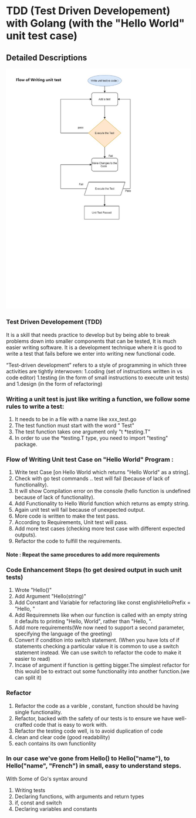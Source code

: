 # TDD (Test Driven Developement) with Golang (with the "Hello World" unit test case)

## Detailed Descriptions
![Unit Test Flow - Visual](images/UnitTestFlow.jpg)


### Test Driven Developement (TDD) 

It is a skill that needs practice to develop but by being able to break problems down into 
smaller components  that can be tested, It is much easier writing software.
It is a development technique where it is good to write a test that fails before we enter into writing new functional code.

“Test-driven development” refers to a style of programming in which three activities are tightly interwoven: 
1.coding (set of instructions written in vs code editor)
1.testing (in the form of small instructions to execute unit tests) and 
1.design (in the form of refactoring)


### Writing a unit test is just like writing a function, we follow some rules to write a test:

1. It needs to be in a file with a name like xxx_test.go
1. The test function must start with the word " Test"
1. The test function takes one argument only "t *testing.T" 
1. In order to use the *testing.T type, you need to import "testing" package.



### Flow of Writing Unit test Case on "Hello World" Program : 

1. Write test Case [on Hello World which returns "Hello World" as a string].
1. Check with go test commands .. test will fail (because of lack of functionality).
1. It will show Compilation error on the console (hello function is undefined because of lack of functionality).
1. Add Functionality to Hello World function which returns as empty string. 
1. Again unit test will fail because of unexpected output.
1. More code is written to make the test pass.
1. According to Requirements, Unit test will pass.
1. Add more test cases (checking more test case with different expected outputs).
1. Refactor the code to fulfill the requirements.

#### Note : Repeat the same procedures to add more requirements

### Code Enhancement Steps (to get desired output in such unit tests)

1. Wrote "Hello()"
1. Add Argument "Hello(string)"
1. Add Constant and Variable for refactoring like const englishHelloPrefix = "Hello, "
1. Add Requiremnets like when our function is called with an empty string it defaults to printing "Hello, World", rather than "Hello, ".
1. Add more requirements(We now need to support a second parameter, specifying the language of the greeting)
1. Convert if condition into switch statement.
      (When you have lots of if statements checking a particular value it is common to use a switch statement instead. We can use switch to refactor the code to make it easier to read)
1. Incase of argument if function is getting bigger.The simplest refactor for this would be to extract out some functionality into another function.(we can split it)


### Refactor 

1. Refactor the code  as a varible , constant, function should be having single functionality.
1. Refactor, backed with the safety of our tests is to ensure we have well-crafted code that is easy to work with.
1. Refactor the testing code well, is to avoid duplication of code 
1. clean and clear code (good readability)
1. each contains its own functionlity

### In our case we've gone from Hello() to Hello("name"), to Hello("name", "French") in small, easy to understand steps.
With Some of Go's syntax around
1. Writing tests
1. Declaring functions, with arguments and return types
1. if, const and switch
1. Declaring variables and constants




